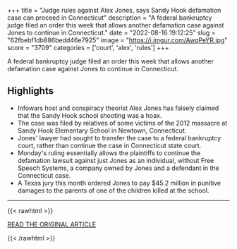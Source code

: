 +++
title = "Judge rules against Alex Jones, says Sandy Hook defamation case can proceed in Connecticut"
description = "A federal bankruptcy judge filed an order this week that allows another defamation case against Jones to continue in Connecticut."
date = "2022-08-16 19:12:25"
slug = "62fbebf1db886bedd46e7925"
image = "https://i.imgur.com/AwqPeYR.jpg"
score = "3709"
categories = ['court', 'alex', 'rules']
+++

A federal bankruptcy judge filed an order this week that allows another defamation case against Jones to continue in Connecticut.

## Highlights

- Infowars host and conspiracy theorist Alex Jones has falsely claimed that the Sandy Hook school shooting was a hoax.
- The case was filed by relatives of some victims of the 2012 massacre at Sandy Hook Elementary School in Newtown, Connecticut.
- Jones' lawyer had sought to transfer the case to a federal bankruptcy court, rather than continue the case in Connecticut state court.
- Monday's ruling essentially allows the plaintiffs to continue the defamation lawsuit against just Jones as an individual, without Free Speech Systems, a company owned by Jones and a defendant in the Connecticut case.
- A Texas jury this month ordered Jones to pay $45.2 million in punitive damages to the parents of one of the children killed at the school.

---

{{< rawhtml >}}
  <p class="article-category">
    <a target="_blank" href="https://www.cbsnews.com/news/alex-jones-sandy-hook-shooting-defamation-case-will-proceed-connecticut-judge-ruling/">READ THE ORIGINAL ARTICLE</a>
  </p>
{{< /rawhtml >}}
